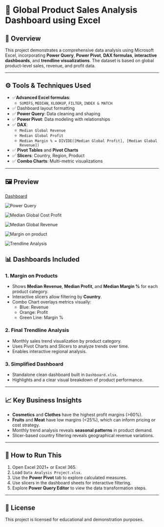 # 🧮 Global Product Sales Analysis Dashboard using Excel

## 📌 Overview
This project demonstrates a comprehensive data analysis using Microsoft Excel, incorporating **Power Query**, **Power Pivot**, **DAX formulas**, **interactive dashboards**, and **trendline visualizations**. The dataset is based on global product-level sales, revenue, and profit data.

---

## ⚙️ Tools & Techniques Used

- ✅**Advanced Excel formulas**:
  - `SUMIFS`, `MEDIAN`, `XLOOKUP`, `FILTER`, `INDEX & MATCH`
- ✅ Dashboard layout formatting
- ✅ **Power Query**: Data cleaning and shaping
- ✅ **Power Pivot**: Data modeling with relationships
- ✅ **DAX**:
  - `Median Global Revenue`
  - `Median Global Profit`
  - `Median Margin % = DIVIDE([Median Global Profit], [Median Global Revenue])`
- ✅ **Pivot Tables** and **Pivot Charts**
- ✅ **Slicers**: Country, Region, Product
- ✅ **Combo Charts**: Multi-metric visualizations

---
## 🖼️ Preview


[Dashboard](https://github.com/user-attachments/assets/696ffa20-2349-498d-93b0-e2d6a0131630)

![Power Query](https://github.com/user-attachments/assets/be2397c5-310a-46bf-8039-c97aab57a64c)

![Median Global Cost Profit](https://github.com/user-attachments/assets/360e58b1-bcf0-410f-aa9d-426db5d5fb9e)

![Median Global Revenue](https://github.com/user-attachments/assets/e95dcae8-7fd9-4e43-9919-0dd34c35c773)

![Margin on product](https://github.com/user-attachments/assets/3de7802e-507a-4ac4-b36f-3d8e29504cc9)

![Trendline Analysis](https://github.com/user-attachments/assets/4951563b-2943-4f5c-abe5-3bf1b3feff5e)



## 📊 Dashboards Included

### 1. Margin on Products
- Shows **Median Revenue**, **Median Profit**, and **Median Margin %** for each product category.
- Interactive slicers allow filtering by **Country**.
- Combo Chart overlays metrics visually:
  - Blue: Revenue
  - Orange: Profit
  - Green Line: Margin %

### 2. Final Trendline Analysis
- Monthly sales trend visualization by product category.
- Uses Pivot Charts and Slicers to analyze trends over time.
- Enables interactive regional analysis.

### 3. Simplified Dashboard
- Standalone clean dashboard built in `Dashboard.xlsx`.
- Highlights and a clear visual breakdown of product performance.


---

## 📈 Key Business Insights

- **Cosmetics** and **Clothes** have the highest profit margins (>60%).
- **Fruits** and **Meat** have low margins (<25%), which can inform pricing or cost strategy.
- Monthly trend analysis reveals **seasonal patterns** in product demand.
- Slicer-based country filtering reveals geographical revenue variations.

---

## 🚀 How to Run This

1. Open Excel 2021+ or Excel 365.
2. Load `Data Analysis Project.xlsx`.
3. Use the **Power Pivot** tab to explore calculated measures.
4. Use slicers in the dashboard sheets for interactive filtering.
5. Explore **Power Query Editor** to view the data transformation steps.

---


## 📎 License

This project is licensed for educational and demonstration purposes.

